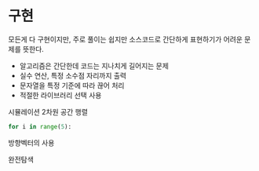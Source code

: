 # 구현

모든게 다 구현이지만, 주로 풀이는 쉽지만 소스코드로 간단하게 표현하기가 어려운 문제를 뜻한다.

- 알고리즘은 간단한데 코드는 지나치게 길어지는 문제 
- 실수 연산, 특정 소수점 자리까지 출력
- 문자열을 특정 기준에 따라 끊어 처리
- 적절한 라이브러리 선택 사용

시뮬레이션
2차원 공간 행렬
```py
for i in range(5):

```
방향벡터의 사용








완전탐색
